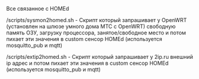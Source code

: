Все связанное с HOMEd

/scripts/sysmon2homed.sh - 
Скрипт который запрашивает у OpenWRT (установлен на шлюзе умного дома МТС с OpenWRT) свободную память ОЗУ, загрузку процессора, занятое/свободное место и потом пихает эти значения в custom сенсор HOMEd (используется mosquitto_pub и mqtt)

/scripts/extip2homed.sh - 
Скрипт который запрашивает у 2ip.ru внешний ip адрес и потом пихает эти значения в custom сенсор HOMEd (используется mosquitto_pub и mqtt)
